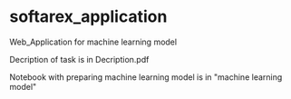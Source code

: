 # softarex_application
Web_Application for machine learning model

Decription of task is in Decription.pdf

Notebook with preparing machine learning model is in "machine learning model"
